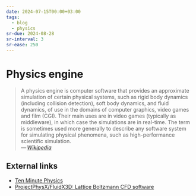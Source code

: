 ```yaml
---
date: 2024-07-15T00:00+03:00
tags:
  - blog
  - physics
sr-due: 2024-08-28
sr-interval: 3
sr-ease: 250
---
```


# Physics engine

> A physics engine is computer software that provides an approximate simulation
> of certain physical systems, such as rigid body dynamics (including collision
> detection), soft body dynamics, and fluid dynamics, of use in the domains of
> computer graphics, video games and film (CGI). Their main uses are in video
> games (typically as middleware), in which case the simulations are in
> real-time. The term is sometimes used more generally to describe any software
> system for simulating physical phenomena, such as high-performance scientific
> simulation.\
> — <cite>[Wikipedia](https://en.wikipedia.org/wiki/Physics_engine)</cite>

## External links

- [Ten Minute Physics](https://matthias-research.github.io/pages/tenMinutePhysics/)
- [ProjectPhysX/FluidX3D: Lattice Boltzmann CFD software](https://github.com/ProjectPhysX/FluidX3D/tree/master)
